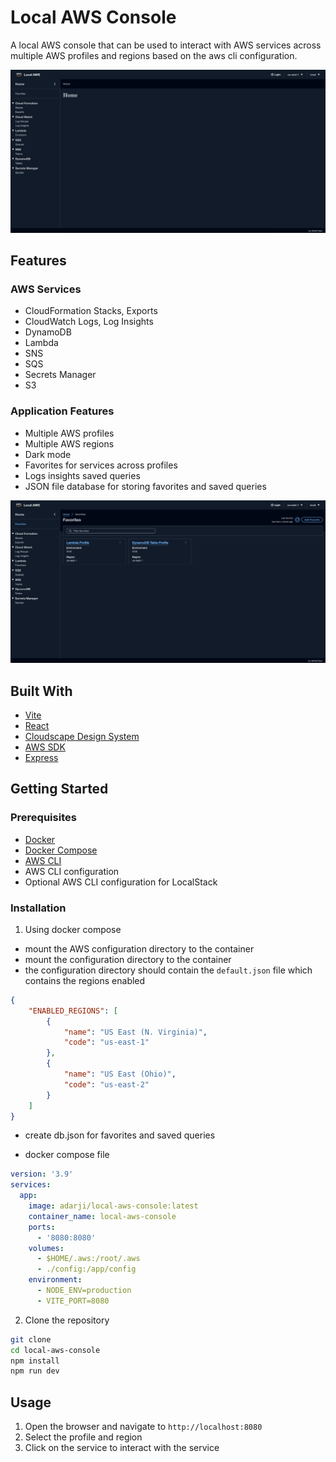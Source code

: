 # Local AWS Console

A local AWS console that can be used to interact with AWS services across multiple AWS profiles and regions based on the aws cli configuration.

![home](docs/home.png)

## Features

### AWS Services
- CloudFormation Stacks, Exports
- CloudWatch Logs, Log Insights
- DynamoDB
- Lambda
- SNS
- SQS
- Secrets Manager
- S3

### Application Features
- Multiple AWS profiles
- Multiple AWS regions
- Dark mode
- Favorites for services across profiles
- Logs insights saved queries
- JSON file database for storing favorites and saved queries

![alt text](docs/favorites.png)

## Built With

- [Vite](https://vitejs.dev/)
- [React](https://reactjs.org/)
- [Cloudscape Design System](https://cloudscape.design/)
- [AWS SDK](https://docs.aws.amazon.com/sdk-for-javascript/v3/developer-guide/welcome.html)
- [Express](https://expressjs.com/)

## Getting Started

### Prerequisites

- [Docker](https://docs.docker.com/get-docker/)
- [Docker Compose](https://docs.docker.com/compose/install/)
- [AWS CLI](https://docs.aws.amazon.com/cli/latest/userguide/cli-chap-install.html)
- AWS CLI configuration
- Optional AWS CLI configuration for LocalStack

### Installation

1. Using docker compose

- mount the AWS configuration directory to the container
- mount the configuration directory to the container
- the configuration directory should contain the `default.json` file which contains the regions enabled

```json
{
    "ENABLED_REGIONS": [
        {
            "name": "US East (N. Virginia)",
            "code": "us-east-1"
        },
        {
            "name": "US East (Ohio)",
            "code": "us-east-2"
        }
    ]
}
```

- create db.json for favorites and saved queries

- docker compose file
```yaml
version: '3.9'
services:
  app:
    image: adarji/local-aws-console:latest
    container_name: local-aws-console
    ports:
      - '8080:8080'
    volumes:
      - $HOME/.aws:/root/.aws
      - ./config:/app/config
    environment:
      - NODE_ENV=production
      - VITE_PORT=8080
```

2. Clone the repository

```bash
git clone
cd local-aws-console
npm install
npm run dev
```

## Usage

1. Open the browser and navigate to `http://localhost:8080`
2. Select the profile and region
3. Click on the service to interact with the service
